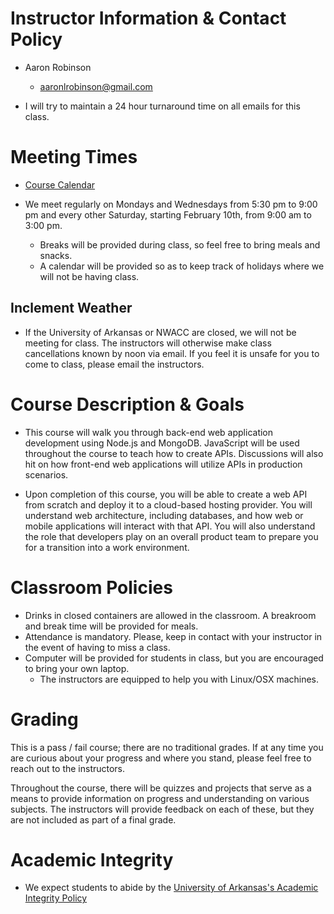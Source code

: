 # Instructor Information & Contact Policy

- Aaron Robinson
    - aaronlrobinson@gmail.com

- I will try to maintain a 24 hour turnaround time on all emails for this class.

# Meeting Times
- [Course Calendar](https://calendar.google.com/calendar?cid=Mms5b2YyMHR1YzlqamUxMm51M2dwcDFzZmNAZ3JvdXAuY2FsZW5kYXIuZ29vZ2xlLmNvbQ)

- We meet regularly on Mondays and Wednesdays from 5:30 pm to 9:00 pm and every other Saturday, starting February 10th, from 9:00 am to 3:00 pm.
    - Breaks will be provided during class, so feel free to bring meals and snacks.
    - A calendar will be provided so as to keep track of holidays where we will not be having class.

## Inclement Weather

- If the University of Arkansas or NWACC are closed, we will not be meeting for class. The instructors will otherwise make class cancellations known by noon via email. If you feel it is unsafe for you to come to class, please email the instructors.

# Course Description & Goals

- This course will walk you through back-end web application development using Node.js and MongoDB. JavaScript will be used throughout the course to teach how to create APIs. Discussions will also hit on how front-end web applications will utilize APIs in production scenarios.

- Upon completion of this course, you will be able to create a web API from scratch and deploy it to a cloud-based hosting provider. You will understand web architecture, including databases, and how web or mobile applications will interact with that API. You will also understand the role that developers play on an overall product team to prepare you for a transition into a work environment.

# Classroom Policies

- Drinks in closed containers are allowed in the classroom. A breakroom and break time will be provided for meals.
- Attendance is mandatory. Please, keep in contact with your instructor in the event of having to miss a class.
- Computer will be provided for students in class, but you are encouraged to bring your own laptop.
    - The instructors are equipped to help you with Linux/OSX machines.

# Grading

This is a pass / fail course; there are no traditional grades. If at any time you are curious about your progress and where you stand, please feel free to reach out to the instructors.

Throughout the course, there will be quizzes and projects that serve as a means to provide information on progress and understanding on various subjects. The instructors will provide feedback on each of these, but they are not included as part of a final grade.

# Academic Integrity

- We expect students to abide by the [University of Arkansas's Academic Integrity Policy](http://honesty.uark.edu/policy/)

